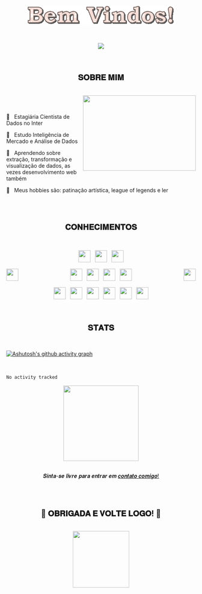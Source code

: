 
<tittle>
  <p align="center">
    <a>
      <img src="https://raw.githubusercontent.com/GioLys/GioLys/main/text%20(2).gif" />
    </a>
    </p>
    <br />
  <p align="center">
    <img src="https://media.tenor.com/bgnl10pR3xgAAAAi/pixel-art-cat.gif" />
  </p>
  
</tittle>

<body>
  <br />
  <h2 align="center">𝐒𝐎𝐁𝐑𝐄 𝐌𝐈𝐌</h2>
  <br />

  <div align="center">
    <img src="https://media.tenor.com/9yjyZOmuTKgAAAAi/smurf-cat.gif" align="right" height="200"
      width="300" />
  </div>
  <br />
  <br />
  <p align="left">
    🤍 &nbsp; Estagiária Cientista de Dados no Inter </p> 
  <p align="left">
    🤍 &nbsp; Estudo Inteligência de Mercado e Análise de Dados </p> 
  <p align="left">
    🤍 &nbsp; Aprendendo sobre extração, transformação e visualização de dados, as vezes desenvolvimento web também
  </p>
  <p align="left">
    🤍 &nbsp; Meus hobbies são: patinação artística, league of legends e ler </p>
  <br />
  <br />

  <h2 align="center">𝐂𝐎𝐍𝐇𝐄𝐂𝐈𝐌𝐄𝐍𝐓𝐎𝐒</h2>

  <br />

  <p align="center">
    <img
      height="32"
      width="32"
      src="https://cdn.simpleicons.org/mysql/FD8E00"
    />
    &nbsp;
    <img
      height="32"
      width="32"
      src="https://cdn.simpleicons.org/postgresql/FFBFBC"
    />
    &nbsp;
    <img
      height="32"
      width="32"
      src="https://cdn.simpleicons.org/microsoftsqlserver/DFE0DF"         
    />
    </p>
    <p align="center">
    <img 
      align=left
      height="32"
      width="32"
      src="https://media.tenor.com/3UdZp2Jb250AAAAi/orange-cat.gif" />
    <img
      height="32"
      width="32"
      src="https://cdn.simpleicons.org/docker/FD8E00"
    />
    &nbsp;
    <img
      height="32"
      width="32"
      src="https://cdn.simpleicons.org/kubernetes/FD8E00"
    />
    &nbsp;
    <img
      height="32"
      width="32"
      src="https://cdn.simpleicons.org/apacheairflow/DFE0DF"         
    />
        &nbsp;
    <img
      height="32"
      width="32"
      src="https://cdn.simpleicons.org/tableau/DFE0DF"
    />
      <img 
      align=right
      height="32"
      width="32"
      src="https://media.tenor.com/-unmMc78vT4AAAAi/white-cat.gif" />
    </p>
    <p align="center">
    <img
      height="32"
      width="32"
      src="https://cdn.simpleicons.org/python/FD8E00"
    />
    &nbsp;
    <img
      height="32"
      width="32"
      src="https://cdn.simpleicons.org/pandas/FD8E00"
    />
    &nbsp;
    <img
      height="32"
      width="32"
      src="https://cdn.simpleicons.org/keras/FD8E00"         
    />
      &nbsp;
    <img
      height="32"
      width="32"
      src="https://cdn.simpleicons.org/numpy/DFE0DF"
    />
      &nbsp;
    <img
      height="32"
      width="32"
      src="https://cdn.simpleicons.org/jupyter/DFE0DF"
    />
      &nbsp;
    <img
      height="32"
      width="32"
      src="https://cdn.simpleicons.org/pycharm/DFE0DF"
    />
    </p>
  <br /> 

  <h2 align="center">𝐒𝐓𝐀𝐓𝐒</h2>
  <br /> 
  
  [![Ashutosh's github activity graph](https://github-readme-activity-graph.vercel.app/graph?username=GioLys&bgcolor=FFBFBC&color=743F3F&line=532324&point=FD8E00&area=true&area_color=491A1B&hide_border=true&radius=16&heigth=200&custom_title=Meu%20Gráfico%20de%20Contribuição&title_color=532324)](https://github.com/ashutosh00710/github-readme-activity-graph)
    
  <br />    

  <!--START_SECTION:waka-->

```txt
No activity tracked
```

<!--END_SECTION:waka-->

  <div align="center">
    <img src="https://media.tenor.com/Huqypeil3P4AAAAi/cat-yawn.gif" align="center" height="200"
      width="200" />
  </div>
  <br />

  <p align="center">𝑺𝒊𝒏𝒕𝒂-𝒔𝒆 𝒍𝒊𝒗𝒓𝒆 𝒑𝒂𝒓𝒂 𝒆𝒏𝒕𝒓𝒂𝒓 𝒆𝒎  <a href="https://www.linkedin.com/in/giovanna-lys/" target="_blank"
      >𝒄𝒐𝒏𝒕𝒂𝒕𝒐 𝒄𝒐𝒎𝒊𝒈𝒐!</a></p>

  <br />

  <br />

  <h2 align="center">🧡 𝐎𝐁𝐑𝐈𝐆𝐀𝐃𝐀 𝐄 𝐕𝐎𝐋𝐓𝐄 𝐋𝐎𝐆𝐎! 🧡</h2>

  <br />

  <div align="center">
    <img src="https://media.tenor.com/kuGDYneUIrcAAAAi/cat-kitty.gif" height="150"
      width="150" />
  </div>
</body>

